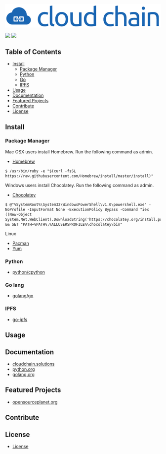 ![logo](docs/media/logo.png)

[![](https://img.shields.io/badge/made%20by-CloudChain%20Solutions-blue.svg?style=flat-square)](http://cloudchain.solutions)
[![](https://img.shields.io/badge/_VERSION_-%200_1_26-blue.svg?style=flat-square)]()

## Table of Contents
- [Install](#install)
    - [Package Manager](#package-manager)
    - [Python](#python)
    - [Go](#go-lang)
    - [IPFS](#ipfs)
- [Usage](#usage)
- [Documentation](#documentation)
- [Featured Projects](#featured-projects)
- [Contribute](#contribute)
- [License](#license)

## Install

### Package Manager
Mac OSX users install Homebrew. Run the following command as admin.
- [Homebrew](https://brew.sh/)
```
$ /usr/bin/ruby -e "$(curl -fsSL https://raw.githubusercontent.com/Homebrew/install/master/install)"
```

Windows users install Chocolatey. Run the following command as admin. 
- [Chocolatey](https://chocolatey.org/)
```
$ @"%SystemRoot%\System32\WindowsPowerShell\v1.0\powershell.exe" -NoProfile -InputFormat None -ExecutionPolicy Bypass -Command "iex ((New-Object System.Net.WebClient).DownloadString('https://chocolatey.org/install.ps1'))" && SET "PATH=%PATH%;%ALLUSERSPROFILE%\chocolatey\bin"
```

Linux
- [Pacman](https://www.archlinux.org/pacman/)
- [Yum](http://yum.baseurl.org/)

### Python
- [python/cpython](https://github.com/python/cpython)

### Go lang
- [golang/go](https://github.com/golang/go)

### IPFS
- [go-ipfs](https://docs.ipfs.io/introduction/install/)

## Usage


## Documentation
- [cloudchain.solutions](http://cloudchain.solutions/)
- [python.org](https://www.python.org/)
- [golang.org](https://golang.org/)

## Featured Projects
- [opensourceplanet.org](http://opensourceplanet.org/)

## Contribute

## License
- [License](https://github.com/pdinkins/cloud-chain/blob/master/LICENSE)